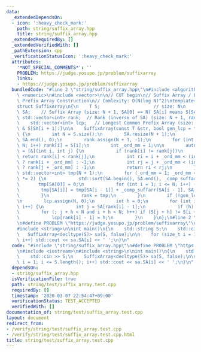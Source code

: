 ```yaml
---
data:
  _extendedDependsOn:
  - icon: ':heavy_check_mark:'
    path: string/suffix_array.hpp
    title: string/suffix_array.hpp
  _extendedRequiredBy: []
  _extendedVerifiedWith: []
  _pathExtension: cpp
  _verificationStatusIcon: ':heavy_check_mark:'
  attributes:
    '*NOT_SPECIAL_COMMENTS*': ''
    PROBLEM: https://judge.yosupo.jp/problem/suffixarray
    links:
    - https://judge.yosupo.jp/problem/suffixarray
  bundledCode: "#line 2 \"string/suffix_array.hpp\"\n#include <algorithm>\n#include\
    \ <numeric>\n#include <vector>\n\n// CUT begin\n// Suffix Array / Longest Common\
    \ Prefix Array Construction\n// Comlexity: O(N(log N)^2)\ntemplate<typename T>\n\
    struct SuffixArray\n{\n    T S;                    // size: N\n    std::vector<int>\
    \ SA;    // Suffix Array (size: N + 1, SA[0] == N) SA[i] means S[SA[i]:]\n   \
    \ std::vector<int> rank;  // Rank (inverse of SA) (size: N + 1, rank[N] == 0)\n\
    \    std::vector<int> lcp;   // Longest Common Prefix Array (size: N) betw. S[SA[i]:]\
    \ & S[SA[i + 1]:]\n\n    SuffixArray(const T &str, bool gen_lcp = true) : S(str)\
    \ {\n        int N = S.size();\n        SA.resize(N + 1);\n        std::iota(SA.begin(),\
    \ SA.end(), 0);\n        rank.assign(N + 1, -1);\n        for (int i = 0; i <\
    \ N; i++) rank[i] = S[i];\n        int _ord_mm = 1;\n\n        auto _comp_suffarr\
    \ = [&](int i, int j) {\n            if (rank[i] != rank[j])\n               \
    \ return rank[i] < rank[j];\n            int ri = i + _ord_mm < (int)rank.size()\
    \ ? rank[i + _ord_mm] : -1;\n            int rj = j + _ord_mm < (int)rank.size()\
    \ ? rank[j + _ord_mm] : -1;\n            return ri < rj;\n        };\n       \
    \ std::vector<int> tmp(N + 1);\n        for (_ord_mm = 1; _ord_mm <= N; _ord_mm\
    \ *= 2) {\n            std::sort(SA.begin(), SA.end(), _comp_suffarr);\n     \
    \       tmp[SA[0]] = 0;\n            for (int i = 1; i <= N; i++) {\n        \
    \        tmp[SA[i]] = tmp[SA[i - 1]] + _comp_suffarr(SA[i - 1], SA[i]);\n    \
    \        }\n            rank = tmp;\n        }\n        if (!gen_lcp) return;\n\
    \n        lcp.assign(N, 0);\n        int h = 0;\n        for (int i = 0; i < N;\
    \ i++) {\n            int j = SA[rank[i] - 1];\n            if (h) h--;\n    \
    \        for (; j + h < N and i + h < N; h++) if (S[j + h] != S[i + h]) break;\n\
    \            lcp[rank[i] - 1] = h;\n        }\n    }\n};\n#line 2 \"string/test/suffix_array.test.cpp\"\
    \n#define PROBLEM \"https://judge.yosupo.jp/problem/suffixarray\"\n#include <iostream>\n\
    #include <string>\n\nint main()\n{\n    std::string S;\n    std::cin >> S;\n \
    \   SuffixArray<decltype(S)> sa(S, false);\n\n    for (size_t i = 1; i <= S.length();\
    \ i++) std::cout << sa.SA[i] << ' ';\n}\n"
  code: "#include \"string/suffix_array.hpp\"\n#define PROBLEM \"https://judge.yosupo.jp/problem/suffixarray\"\
    \n#include <iostream>\n#include <string>\n\nint main()\n{\n    std::string S;\n\
    \    std::cin >> S;\n    SuffixArray<decltype(S)> sa(S, false);\n\n    for (size_t\
    \ i = 1; i <= S.length(); i++) std::cout << sa.SA[i] << ' ';\n}\n"
  dependsOn:
  - string/suffix_array.hpp
  isVerificationFile: true
  path: string/test/suffix_array.test.cpp
  requiredBy: []
  timestamp: '2020-03-07 22:54:47+09:00'
  verificationStatus: TEST_ACCEPTED
  verifiedWith: []
documentation_of: string/test/suffix_array.test.cpp
layout: document
redirect_from:
- /verify/string/test/suffix_array.test.cpp
- /verify/string/test/suffix_array.test.cpp.html
title: string/test/suffix_array.test.cpp
---
```

